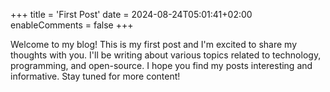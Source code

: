 +++
title = 'First Post'
date = 2024-08-24T05:01:41+02:00
enableComments = false
+++

Welcome to my blog! This is my first post and I'm excited to share my thoughts with you. I'll be writing about various topics related to technology, programming, and open-source. I hope you find my posts interesting and informative. Stay tuned for more content!

